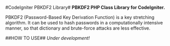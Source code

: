 #CodeIgniter PBKDF2 Library#
**PBKDF2 PHP Class Library for CodeIgniter.**

PBKDF2 (Password-Based Key Derivation Function) is a key stretching algorithm.
It can be used to hash passwords in a computationally intensive manner,
so that dictionary and brute-force attacks are less effective.

##HOW TO USE##
*Under development!*